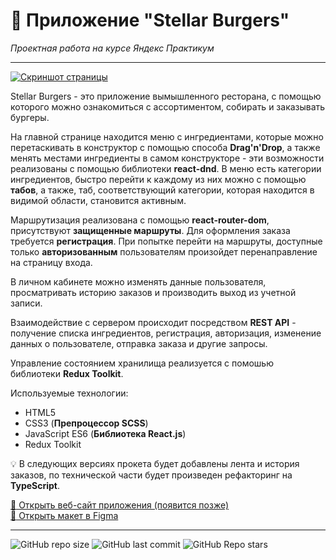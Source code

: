 # :hamburger: Приложение "Stellar Burgers"

_Проектная работа на курсе Яндекс Практикум_

---

[![Скриншот страницы](https://ibb.co/jM15HhB)]()

Stellar Burgers - это приложение вымышленного ресторана, с помощью которого можно ознакомиться с ассортиментом, собирать и заказывать бургеры.

На главной странице находится меню с ингредиентами, которые можно перетаскивать в конструктор с помощью способа **Drag'n'Drop**, а также менять местами ингредиенты в самом конструкторе - эти возможности реализованы с помощью библиотеки **react-dnd**. В меню есть категории ингредиентов, быстро перейти к каждому из них можно с помощью **табов**, а также, таб, соответствующий категории, которая находится в видимой области, становится активным.

Маршрутизация реализована с помощью **react-router-dom**, присутствуют **защищенные маршруты**. Для оформления заказа требуется **регистрация**. При попытке перейти на маршруты, доступные только **авторизованным** пользователям произойдет перенаправление на страницу входа.

В личном кабинете можно изменять данные пользователя, просматривать историю заказов и производить выход из учетной записи.

Взаимодействие с сервером происходит посредством **REST API** - получение списка ингредиентов, регистрация, авторизация, изменение данных о пользователе, отправка заказа и другие запросы.

Управление состоянием хранилища реализуется с помошью библиотеки **Redux Toolkit**.

Используемые технологии:

-    HTML5
-    CSS3 (**Препроцессор SCSS**)
-    JavaScript ES6 (**Библиотека React.js**)
-    Redux Toolkit

:bulb: В следующих версиях прокета будет добавлены лента и история заказов, по технической части будет произведен рефакторинг на **TypeScript**.

[:link: Открыть веб-сайт приложения (появится позже)]()  
[:link: Открыть макет в Figma](https://www.figma.com/file/zFGN2O5xktHl9VmoOieq5E/React-_-Проектные-задачи_external_link?type=design&node-id=0-1&mode=design)

---

![GitHub repo size](https://img.shields.io/github/repo-size/uzornakovre/react-burger?color=yellow&style=flat-square) ![GitHub last commit](https://img.shields.io/github/last-commit/uzornakovre/react-burger?color=blue&style=flat-square) ![GitHub Repo stars](https://img.shields.io/github/stars/uzornakovre/react-burger?color=pink&style=flat-square)
